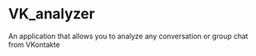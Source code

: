 # VK_analyzer
An application that allows you to analyze any conversation or group chat from VKontakte
